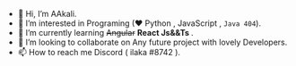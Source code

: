 - 👋 Hi, I’m AAkali.
- 👀 I’m interested in Programing (♥ Python , JavaScript , `Java 404`).
- 🌱 I’m currently learning <strike>Angular</strike> <b> React Js&&Ts </b>.
- 💞️ I’m looking to collaborate on Any future project with lovely Developers.
- 📫 How to reach me Discord ( ilaka #8742 ).
